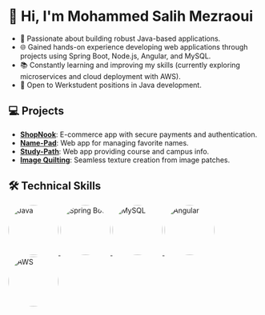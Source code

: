 # 👋 Hi, I'm Mohammed Salih Mezraoui

- 🚀 Passionate about building robust Java-based applications.
- 🌐 Gained hands-on experience developing web applications through projects using Spring Boot, Node.js, Angular, and MySQL.
- 📚 Constantly learning and improving my skills (currently exploring microservices and cloud deployment with AWS).
- 💼 Open to Werkstudent positions in Java development.

## 💻 Projects

- **[ShopNook](https://github.com/SalihMezraoui/ShopNook)**: E-commerce app with secure payments and authentication.
- **[Name-Pad](https://github.com/SalihMezraoui/name-pad)**: Web app for managing favorite names.
- **[Study-Path](https://github.com/SalihMezraoui/study-path)**: Web app providing course and campus info.
- **[Image Quilting](https://github.com/SalihMezraoui/image-quilting)**: Seamless texture creation from image patches.

## 🛠 Technical Skills

<a href="https://www.java.com">
  <img src="https://unpkg.com/simple-icons@4.25.0/icons/java.svg" alt="Java" style="width: 100px; height: 100px; border-radius: 50%; fill: currentColor;"/>
</a>

<a href="https://spring.io/projects/spring-boot">
  <img src="https://unpkg.com/simple-icons@4.25.0/icons/springboot.svg" alt="Spring Boot" style="width: 100px; height: 100px; border-radius: 50%; fill: currentColor;"/>
</a>

<a href="https://www.mysql.com">
  <img src="https://unpkg.com/simple-icons@4.25.0/icons/mysql.svg" alt="MySQL" style="width: 100px; height: 100px; border-radius: 50%; fill: currentColor;"/>
</a>

<a href="https://angular.io">
  <img src="https://unpkg.com/simple-icons@4.25.0/icons/angular.svg" alt="Angular" style="width: 100px; height: 100px; border-radius: 50%; fill: currentColor;"/>
</a>

<a href="https://aws.amazon.com">
  <img src="https://unpkg.com/simple-icons@4.25.0/icons/amazonaws.svg" alt="AWS" style="width: 100px; height: 100px; border-radius: 50%; fill: currentColor;"/>
</a>













